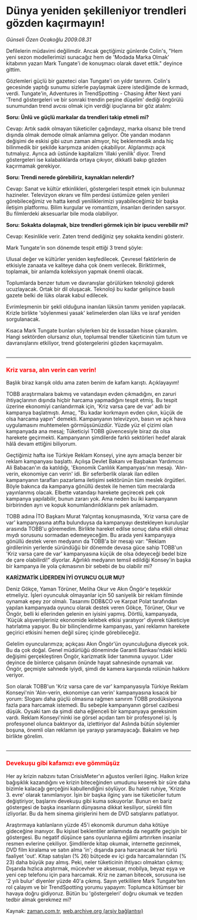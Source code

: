 # Dünya yeniden şekilleniyor trendleri gözden kaçırmayın!

*Günseli Özen Ocakoğlu 2009.08.31*

<tr><td class="metin" colspan="2" style="padding-top: 20px; padding-left: 5px; padding-right: 10px;">Defilelerin müdavimi değilimdir. Ancak geçtiğimiz günlerde Colin's, "Hem yeni sezon modellerimizi sunacağız hem de 'Modada Marka Olmak' kitabının yazarı Mark Tungate'i de konuşmacı olarak davet ettik." deyince gittim.</td></tr><tr><td class="metin" colspan="2" style="padding-top: 20px; padding-left: 5px; padding-right: 10px;"><p>Gözlemleri güçlü bir gazeteci olan Tungate'i on yıldır tanırım. Colin's gecesinde yaptığı sunumu sizlerle paylaşmak üzere istediğimde de kırmadı, verdi. Tungate'in, Adventures in TrendSpotting - Chasing After Next yani 'Trend göstergeleri ve bir sonraki trendin peşine düşelim' dediği öngörülü sunumundan trend avcısı olmak için verdiği ipuçlarına bir göz atalım:
<p><b>Soru: Ünlü ve güçlü markalar da trendleri takip etmeli mi?
</b>
<p>Cevap: Artık sadık olmayan tüketiciler çağındayız, marka olsanız bile trend dışında olmak demode olmak anlamına geliyor. Öte yandan modanın değişimi de eskisi gibi uzun zaman almıyor, hiç beklenmedik anda hiç bilinmedik bir şekilde karşımıza aniden çıkabiliyor. Algılarımızı açık tutmalıyız. Ayrıca adı üstünde kapitalizm 'illaki yenilik' diyor. Trend göstergeleri ise kalabalıklarda ortaya çıkıyor, dikkatli bakıp gözden kaçırmamak gerekiyor.
<p><b>Soru: Trendi nerede görebiliriz, kaynakları nelerdir?</b>
<p>Cevap: Sanat ve kültür etkinlikleri, göstergeleri tespit etmek için bulunmaz hazineler. Televizyon ekranı ve film perdesi üstümüze gelen yenileri görebileceğimiz ve hatta kendi yeniliklerimizi yayabileceğimiz bir başka iletişim platformu. Bilim kurgular ve romantizm, insanları derinden sarsıyor. Bu filmlerdeki aksesuarlar bile moda olabiliyor.
<p><b>Soru: Sokakta dolaşmak, bize trendleri görmek için bir ipucu verebilir mi? 
</b>
<p>Cevap: Kesinlikle verir. Zaten trend dediğiniz şey sokakta kendini gösterir.
<p>Mark Tungate'in son dönemde tespit ettiği 3 trend şöyle:
<p>Ulusal değer ve kültürler yeniden keşfedilecek. Çevresel faktörlerin de etkisiyle zanaata ve kaliteye daha çok önem verilecek. Biriktirmek, toplamak, bir anlamda koleksiyon yapmak önemli olacak.
<p>Toplumlarda benzer tutum ve davranışlar görülürken teknoloji giderek ucuzlayacak. Ortak bir dil oluşacak. Teknoloji bu kadar gelişince basılı gazete belki de lüks olarak kabul edilecek.
<p>Evrimleşmenin bir şekli olduğuna inanılan lüksün tanımı yeniden yapılacak. Krizle birlikte 'söylenmesi yasak' kelimelerden olan lüks ve israf yeniden sorgulanacak.
<p>Kısaca Mark Tungate bunları söylerken biz de kıssadan hisse çıkaralım. Hangi sektörden olursanız olun, toplumsal trendler tüketicinin tüm tutum ve davranışlarını etkiliyor, trend göstergelerini gözden kaçırmayalım.
<br/>
 <hr/>
<p>
<h3><font color="#FF0000">Kriz varsa, alın verin can verin!
</font></h3>
<p>Başlık biraz karışık oldu ama zaten benim de kafam karıştı. Açıklayayım!
<p>TOBB araştırmalara bakmış ve vatandaşın evden çıkmadığını, en zaruri ihtiyaçlarının dışında hiçbir harcama yapmadığını tespit etmiş. Bu tespit üzerine ekonomiyi canlandırmak için, 'Kriz varsa çare de var' adlı bir kampanya başlatmıştı. Amaç, "Bu kadar korkmayın evden çıkın, küçük de olsa harcama yapın" demekti. Kampanyanın televizyon, basın ve açık hava uygulamasını muhtemelen görmüşsünüzdür. Yüzde yüz el çizimi olan kampanyada ana mesaj; Tüketiciyi TOBB güvencesiyle biraz da olsa harekete geçirmekti. Kampanyanın şimdilerde farklı sektörleri hedef alarak hâlâ devam ettiğini biliyorum.
<p>Geçtiğimiz hafta ise Türkiye Reklam Konseyi, yine aynı amaçla benzer bir reklam kampanyası başlattı. Açılışa Devlet Bakanı ve Başbakan Yardımcısı Ali Babacan'ın da katıldığı, 'Ekonomik Canlılık Kampanyası'nın mesajı. 'Alın-verin, ekonomiye can verin' idi. Bir seferberlik olarak ilan edilen kampanyanın tarafları pazarlama iletişimi sektörünün tüm meslek örgütleri. Böyle bakınca da kampanya gönüllü destek ile hemen tüm mecralarda yayınlanmış olacak. Elbette vatandaşı harekete geçirecek pek çok kampanya yapılabilir, bunun zararı yok. Ama neden bu iki kampanyanın birbirinden ayrı ve kopuk konumlandırıldıklarını pek anlamadım.
<p>TOBB adına İTO Başkanı Murat Yalçıntaş konuşmasında, 'Kriz varsa çare de var' kampanyasına atıfta bulunduysa da kampanyayı destekleyen kuruluşlar arasında TOBB'u göremedim. Birlikte hareket edilse sonuç daha etkili olmaz mıydı sorusunu sormadan edemeyeceğim. Bu arada yeni kampanyaya gönüllü destek veren medyanın da TOBB'a bir mesajı var: "Reklam girdilerinin yerlerde süründüğü bir dönemde devasa güce sahip TOBB'un 'Kriz varsa çare de var' kampanyasına küçük de olsa ödeyeceği bedel bize de çare olabilirdi!" diyorlar. Ağırlıklı medyanın temsil edildiği Konsey'in başka bir kampanya ile yola çıkmasının bir sebebi de bu olabilir mi?
<p><b>KARİZMATİK LİDERDEN İYİ OYUNCU OLUR MU?
</b>
<p>Deniz Gökçe, Yaman Törüner, Meliha Okur ve Akın Öngör'e teşekkür etmeliyiz. İşleri oyunculuk olmayanlar için 50 saniyelik bir reklam filminde oynamak epey zor olmalı. Tasarımı DDB&amp;CO ve Karpat Polat tarafından yapılan kampanyada oyuncu olarak destek veren Gökçe, Törüner, Okur ve Öngör, belli ki ellerinden gelenin en iyisini yapmış. Dörtlü, kampanyada, 'Küçük alışverişleriniz ekonomide kelebek etkisi yaratıyor' diyerek tüketiciye hatırlatma yapıyor. Bu bir bilinçlendirme kampanyası, yani reklamın harekete geçirici etkisini hemen değil süreç içinde görebileceğiz. 
<p>Gelelim oyuncularımıza; açıkçası Akın Öngör'ün oyunculuğuna diyecek yok. Bu da çok doğal. Genel müdürlüğü döneminde Garanti Bankası'ndaki köklü değişimi gerçekleştiren Öngör, karizmatik lider tanımına uyuyor. Lider deyince de binlerce çalışanın önünde hayat sahnesinde oynamak var. Öngör, geçmişte sahnede iyiydi, şimdi de kamera karşısında rolünün hakkını veriyor.
<p>Son olarak TOBB'un 'Kriz varsa çare de var' kampanyasıyla Türkiye Reklam Konseyi'nin 'Alın-verin, ekonomiye can verin' kampanyasına kısacık bir yorum: Sloganı daha güçlü olmasına rağmen sanırım TOBB prodüksiyona fazla para harcamak istemedi. Bu sebeple kampanyanın görsel cazibesi düşük. Oysaki tam da şimdi daha eğlenceli bir kampanyaya gereksinim vardı. Reklam Konseyi'ninki ise görsel açıdan tam bir profesyonel işi. İş profesyonel olunca baktırıyor da, izlettiriyor da! Aslında bütün söylemler boşuna, önemli olan reklamın işe yarayıp yaramayacağı. Bakalım ve hep birlikte görelim.
<br/>
 <hr/>
<h3><font color="#FF0000">Devekuşu gibi kafamızı eve gömmüşüz
</font></h3>
<p> Her ay krizin nabzını tutan CrisisMeter'ın ağustos verileri ilginç. Halkın krize bağışıklık kazandığını ve krizin biteceğinden umudunu keserek bir süre daha bizimle kalacağı gerçeğini kabullendiğini söylüyor. Bu haleti ruhiye, 'Krizde 3. evre' olarak tanımlanıyor. İşin bir başka ilginç yanı ise tüketiciler tutum değiştiriyor, başlarını devekuşu gibi kuma sokuyorlar. Bunun en bariz göstergesi de başka insanların dünyasına dikkat kesiliyor, sürekli film izliyorlar. Bu da hem sinema girişlerini hem de DVD satışlarını patlatıyor.
<p>Araştırmaya katılanların yüzde 45'i ekonomik durumun daha kötüye gideceğine inanıyor. Bu kişisel beklentiler anlamında da negatife geçişin bir göstergesi. Bu negatif düşünce şans oyunlarına eğilimi artırırken insanlar resmen evlerine çekiliyor. Şimdilerde kitap okumak, internette gezinmek, DVD film kiralama ve satın alma 'in'; dışarıda para harcanacak her türlü faaliyet 'out'. Kitap satışları (% 26) bütçede ev içi gıda harcamalarından (% 23) daha büyük pay almış. Peki, neler tüketicinin ihtiyacı olmaktan çıkmış; Dışarıda hızlıca atıştırmak, mücevher ve aksesuar, mobilya, beyaz eşya ve yeni cep telefonu için para harcamak. Kriz ne zaman bitecek, sorusuna ise '2 yılı bulur' diyenler yüzde 40'a çıkmış. Sayın yetkililere Mark Tungate'ten rol çalayım ve bir TrendSpotting yorumu yapayım: Toplumca kötümser bir havaya doğru gidiyoruz. Bütün bu 'göstergeleri' doğru okumak ve tezden tedbir almak gerekmez mi?<br/></p></p></p></p></p></p></p></p></p></p></p></p></p></p></p></p></p></p></p></p></p></p></p></td></tr>

Kaynak: [zaman.com.tr](http://zaman.com.tr/yazar.do?yazino=886592), [web.archive.org (arşiv bağlantısı)](http://web.archive.org/web/20091001224947/http://zaman.com.tr:80/yazar.do?yazino=886592)
